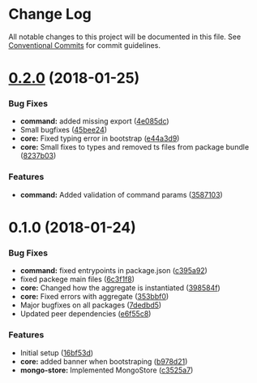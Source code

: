 # Change Log

All notable changes to this project will be documented in this file.
See [Conventional Commits](https://conventionalcommits.org) for commit guidelines.

<a name="0.2.0"></a>
# [0.2.0](https://github.com/eventific/eventific/compare/v0.1.0...v0.2.0) (2018-01-25)


### Bug Fixes

* **command:** added missing export ([4e085dc](https://github.com/eventific/eventific/commit/4e085dc))
* Small bugfixes ([45bee24](https://github.com/eventific/eventific/commit/45bee24))
* **core:** Fixed typing error in bootstrap ([e44a3d9](https://github.com/eventific/eventific/commit/e44a3d9))
* **core:** Small fixes to types and removed ts files from package bundle ([8237b03](https://github.com/eventific/eventific/commit/8237b03))


### Features

* **command:** Added validation of command params ([3587103](https://github.com/eventific/eventific/commit/3587103))




<a name="0.1.0"></a>
# 0.1.0 (2018-01-24)


### Bug Fixes

* **command:** fixed entrypoints in package.json ([c395a92](https://github.com/eventific/eventific/commit/c395a92))
* fixed packege main files ([6c3f1f8](https://github.com/eventific/eventific/commit/6c3f1f8))
* **core:** Changed how the aggregate is instantiated ([398584f](https://github.com/eventific/eventific/commit/398584f))
* **core:** Fixed errors with aggregate ([353bbf0](https://github.com/eventific/eventific/commit/353bbf0))
* Major bugfixes on all packages ([7dedbd5](https://github.com/eventific/eventific/commit/7dedbd5))
* Updated peer dependencies ([e6f55c8](https://github.com/eventific/eventific/commit/e6f55c8))


### Features

* Initial setup ([16bf53d](https://github.com/eventific/eventific/commit/16bf53d))
* **core:** added banner when bootstraping ([b978d21](https://github.com/eventific/eventific/commit/b978d21))
* **mongo-store:** Implemented MongoStore ([c3525a7](https://github.com/eventific/eventific/commit/c3525a7))
